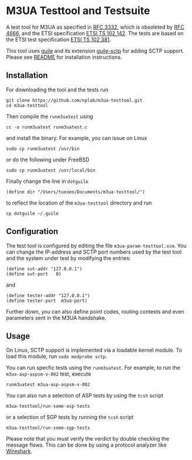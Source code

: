# M3UA Testtool and Testsuite
A test tool for M3UA as specified in [RFC 3332](https://tools.ietf.org/html/rfc3332),
which is obsoleted by [RFC 4666](https://tools.ietf.org/html/rfc4666), and the ETSI specification
[ETSI TS 102 142](http://www.etsi.org/deliver/etsi_ts/102100_102199/102142/01.01.01_60/ts_102142v010101p.pdf).
The tests are based on the ETSI test specification
[ETSI TS 102 381](http://www.etsi.org/deliver/etsi_ts/102300_102399/102381/01.01.01_60/ts_102381v010101p.pdf).

This tool uses [guile](https://www.gnu.org/software/guile/) and its extension 
[guile-sctp](https://github.com/nplab/guile-sctp) for adding SCTP support.
Please see [README](https://github.com/nplab/guile-sctp/blob/master/README.md#installation) for installation instructions.

## Installation
For downloading the tool and the tests run
```
git clone https://github.com/nplab/m3ua-testtool.git
cd m3ua-testtool
```
Then compile the `runm3uatest` using
```
cc -o runm3uatest runm3uatest.c
```
and install the binary. For example, you can issue on Linux
```
sudo cp runm3uatest /usr/bin
```
or do the following under FreeBSD
```
sudo cp runm3uatest /usr/local/bin
```

Finally change the line in `dotguile`
```
(define dir "/Users/tuexen/Documents/m3ua-testtool/")
```
to reflect the location of the `m3ua-testtool` directory and run
```
cp dotguile ~/.guile
```

## Configuration
The test tool is configured by editing the file `m3ua-param-testtool.scm`. You can change
the IP-address and SCTP port numbers used by the test tool and the system under test by
modifying the entries:
```
(define sut-addr "127.0.0.1")
(define sut-port   0)
```
and
```
(define tester-addr "127.0.0.1")
(define tester-port  m3ua-port)
```
Further down, you can also define point codes, routing contexts and even parameters sent in the M3UA handshake.

## Usage
On Linux, SCTP support is implemented via a loadable kernel module. To load this module, run `sudo modprobe sctp`.

You can run specfic tests using the `runm3uatest`. For example, to run the `m3ua-asp-aspsm-v-002` test, execute
```
runm3uatest m3ua-asp-aspsm-v-002
```
You can also run a selection of ASP tests by using the `tcsh` script
```
m3ua-testtool/run-some-asp-tests
```
or a selection of SGP tests by running the `tcsh` script
```
m3ua-testtool/run-some-sgp-tests
```
Please note that you must verify the verdict by double checking the message flows.
This can be done by using a protocol analyzer like [Wireshark](https://www.wireshark.org).
